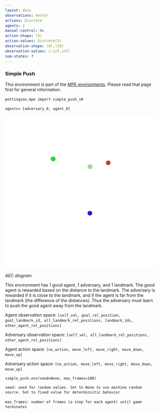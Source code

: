 ```yaml
---
layout: docu
observations: Vector
actions: Discrete
agents: 2
manual-control: No
action-shape: (5)
action-values: Discrete(5)
observation-shape: (8),(19)
observation-values: (-inf,inf)
num-states: ?
---
```


### Simple Push

This environment is part of the [MPE environments](../mpe). Please read that page first for general information.


`pettingzoo.mpe import simple_push_v0`

`agents= [adversary_0, agent_0]`

![](mpe_simple_push.gif)

*AEC diagram*

This environment has 1 good agent, 1 adversary, and 1 landmark. The good agent is rewarded based on the distance to the landmark. The adversary is rewarded if it is close to the landmark, and if the agent is far from the landmark (the difference of the distances). Thus the adversary must learn to push the good agent away from the landmark.

Agent observation space: `[self_vel, goal_rel_position, goal_landmark_id, all_landmark_rel_positions, landmark_ids, other_agent_rel_positions]`

Adversary observation space: `[self_vel, all_landmark_rel_positions, other_agent_rel_positions]`

Agent action space: `[no_action, move_left, move_right, move_down, move_up]`

Adversary action space: `[no_action, move_left, move_right, move_down, move_up]`

```
simple_push.env(seed=None, max_frames=100)
```

```
seed: seed for random values. Set to None to use machine random source. Set to fixed value for deterministic behavior

max_frames: number of frames (a step for each agent) until game terminates
```
